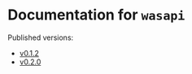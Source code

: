 # Documentation for `wasapi`

Published versions: 

- [v0.1.2 ](docs/0.1.2/wasapi/index.html)
- [v0.2.0 ](docs/0.2.0/wasapi/index.html)